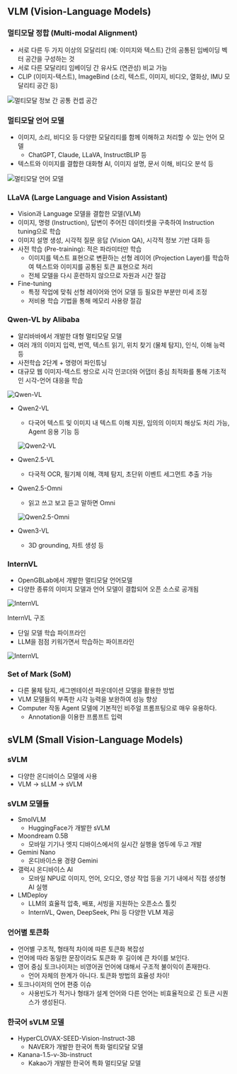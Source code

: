 ## VLM (Vision-Language Models)

### 멀티모달 정합 (Multi-modal Alignment)

- 서로 다른 두 가지 이상의 모달리티 (예: 이미지와 텍스트) 간의 공통된 임베이딩 벡터 공간을 구성하는 것
- 서로 다른 모달리티 임베이딩 간 유사도 (연관성) 비교 가능
- CLIP (이미지-텍스트), ImageBind (소리, 텍스트, 이미지, 비디오, 열화상, IMU 모달리티 공간 등)

![멀티모달 정보 간 공통 컨셉 공간](../images/vlm_1.png)

### 멀티모달 언어 모델

- 이미지, 소리, 비디오 등 다양한 모달리티를 함께 이해하고 처리할 수 있는 언어 모델
    - ChatGPT, Claude, LLaVA, InstructBLIP 등
- 텍스트와 이미지를 결합한 대화형 AI, 이미지 설명, 문서 이해, 비디오 분석 등

![멀티모달 언어 모델](../images/vlm_2.png)

### LLaVA (Large Language and Vision Assistant)

- Vision과 Language 모델을 결합한 모델(VLM)
- 이미지, 명령 (Instruction), 답변이 주어진 데이터셋을 구축하여 Instruction tuning으로 학습
- 이미지 설명 생성, 시각적 질문 응답 (Vision QA), 시각적 정보 기반 대화 등
- 사전 학습 (Pre-training): 적은 파라미터만 학습
    - 이미지를 텍스트 표현으로 변환하는 선형 레이어 (Projection Layer)를 학습하여 텍스트와 이미지를 공통된 토큰 표현으로 처리
    - 전체 모델을 다시 훈련하지 않으므로 자원과 시간 절감
- Fine-tuning
    - 특정 작업에 맞춰 선형 레이어와 언어 모델 등 필요한 부분만 미세 조정
    - 저비용 학습 기법을 통해 메모리 사용량 절감

### Qwen-VL by Alibaba

- 알리바바에서 개발한 대형 멀티모달 모델
- 여러 개의 이미지 입력, 번역, 텍스트 읽기, 위치 찾기 (물체 탐지), 인식, 이해 능력 등
- 사전학습 2단계 + 명령어 파인튜닝
- 대규모 웹 이미지-텍스트 쌍으로 시각 인코더와 어댑터 중심 최적화를 통해 기초적인 시각-언어 대응을 학습

![Qwen-VL](../images/vlm_3.png)

- Qwen2-VL
    - 다국어 텍스트 및 이미지 내 텍스트 이해 지원, 임의의 이미지 해상도 처리 가능, Agent 응용 기능 등
    
    ![Qwen2-VL](../images/vlm_4.png)
    
- Qwen2.5-VL
    - 다국적 OCR, 필기체 이해, 객체 탐지, 초단위 이벤트 세그먼트 추출 가능
- Qwen2.5-Omni
    - 읽고 쓰고 보고 듣고 말하면 Omni
    
    ![Qwen2.5-Omni](../images/vlm_5.png)
    
- Qwen3-VL
    - 3D grounding, 차트 생성 등

### InternVL

- OpenGBLab에서 개발한 멀티모달 언어모델
- 다양한 종류의 이미지 모델과 언어 모델이 결합되어 오픈 소스로 공개됨

![InternVL](../images/vlm_6.png)

InternVL 구조

- 단일 모델 학습 파이프라인
- LLM을 점점 키워가면서 학습하는 파이프라인

![InternVL](../images/vlm_7.png)

### Set of Mark (SoM)

- 다른 물체 탐지, 세그멘테이션 파운데이션 모델을 활용한 방법
- VLM 모델들의 부족한 시각 능력을 보완하여 성능 향상
- Computer 작동 Agent 모델에 기본적인 비주얼 프롬프팅으로 매우 유용하다.
    - Annotation을 이용한 프롬프트 입력

## sVLM (Small Vision-Language Models)

### sVLM

- 다양한 온디바이스 모델에 사용
- VLM → sLLM → sVLM

### sVLM 모델들

- SmolVLM
    - HuggingFace가 개발한 sVLM
- Moondream 0.5B
    - 모바일 기기나 엣지 디바이스에서의 실시간 실행을 염두에 두고 개발
- Gemini Nano
    - 온디바이스용 경량 Gemini
- 갤럭시 온디바이스 AI
    - 모바일 NPU로 이미지, 언어, 오디오, 영상 작업 등을 기기 내에서 직접 생성형 AI 실행
- LMDeploy
    - LLM의 효율적 압축, 배포, 서빙을 지원하는 오픈소스 툴킷
    - InternVL, Qwen, DeepSeek, Phi 등 다양한 VLM 제공

### 언어별 토큰화

- 언어별 구조적, 형태적 차이에 따른 토큰화 복잡성
- 언어에 따라 동일한 문장이라도 토큰화 후 길이에 큰 차이를 보인다.
- 영어 중심 토크나이저는 비영어권 언어에 대해서 구조적 불이익이 존재한다.
    - 언어 자체의 한계가 아니다. 토큰화 방법의 효율성 차이!
- 토크나이저의 언어 편중 이슈
    - 사용빈도가 적거나 형태가 설계 언어와 다른 언어는 비효율적으로 긴 토큰 시퀀스가 생성된다.

### 한국어 sVLM 모델

- HyperCLOVAX-SEED-Vision-Instruct-3B
    - NAVER가 개발한 한국어 특화 멀티모달 모델
- Kanana-1.5-v-3b-instruct
    - Kakao가 개발한 한국어 특화 멀티모달 모델
